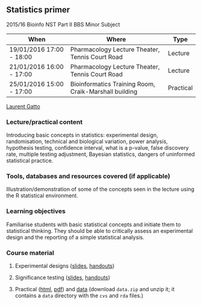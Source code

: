 ## Statistics primer

2015/16 Bioinfo NST Part II BBS Minor Subject 

 When                     | Where                                                 | Type
--------------------------|-------------------------------------------------------|---------
19/01/2016  17:00 - 18:00 | Pharmacology Lecture Theater, Tennis Court Road       | Lecture
21/01/2016  16:00 - 17:00 | Pharmacology Lecture Theater, Tennis Court Road       | Lecture
25/01/2016  15:00 - 17:00 | Bioinformatics Training Room, Craik-Marshall building | Practical

[Laurent Gatto](http://cpu.sysbiol.cam.ac.uk/)

### Lecture/practical content

Introducing basic concepts in statistics: experimental design,
randomisation, technical and biological variation, power analysis,
hypothesis testing, confidence interval, what is a p-value, false
discovery rate, multiple testing adjustment, Bayesian statistics,
dangers of uninformed statistical practice.

### Tools, databases and resources covered (if applicable)

Illustration/demonstration of some of the concepts seen in the lecture
using the R statistical environment. 

### Learning objectives

Familiarise students with basic statistical concepts and initiate them
to statistical thinking. They should be able to critically assess an
experimental design and the reporting of a simple statistical analysis.

### Course material

1. Experimental designs
   ([slides](https://github.com/lgatto/statistics-primer/blob/master/expdes-slides.pdf),
   [handouts](https://github.com/lgatto/statistics-primer/blob/master/expdes-handouts.pdf))
2. Significance testing
   ([slides](https://github.com/lgatto/statistics-primer/blob/master/test-slides.pdf),
   [handouts](https://github.com/lgatto/statistics-primer/blob/master/test-handouts.pdf))

3. Practical
   ([html](https://htmlpreview.github.io/?https://github.com/lgatto/statistics-primer/blob/master/03-practical.html),
   [pdf](https://github.com/lgatto/statistics-primer/raw/master/03-practical.pdf))
   and
   [data](https://github.com/lgatto/statistics-primer/raw/master/data.zip)
   (download `data.zip` and unzip it; it contains a `data` directory
   with the `cvs` and `rda` files.)
